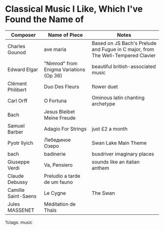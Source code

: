 # Classical Music I Like, Which I've Found the Name of


| Composer | Name of  Piece | Notes |
|----------|----------------|-------|
| Charles Gounod | ave maria | Based on JS Bach's Prelude and Fugue in C major, from The Well-Tempered Clavier |
| Edward Elgar | "Nimrod" from Enigma Variations (Op 36)| beautiful british-associated music |
| Clément Philibert | Duo Des Fleurs | flower duet|
| Carl Orff | O Fortuna | Ominous latin chanting archetype |
| Bach | Jesus Bleibet Meine Freude | |
|Samuel Barber | Adagio For Strings | just £2 a month |
| Pyotr Ilyich | Лебединое Озеро | Swan Lake Main Theme |
| bach | badinerie | busdriver imaginary places |
|Giuseppe Verdi | Va, Pensiero | sounds like an italian anthem|
| Claude Debussy | Preludio a tarde de um fauno |  |
| Camille Saint-Saens | Le Cygne | The Swan |
|Jules MASSENET | Méditation de Thaïs |

%tags: music
